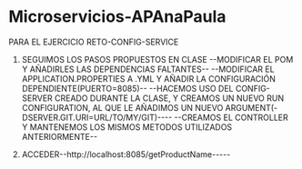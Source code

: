 # Microservicios-APAnaPaula

PARA EL EJERCICIO RETO-CONFIG-SERVICE

1. SEGUIMOS LOS PASOS PROPUESTOS EN CLASE
--MODIFICAR EL POM Y AÑADIRLES LAS DEPENDENCIAS FALTANTES--
--MODIFICAR EL APPLICATION.PROPERTIES A .YML Y AÑADIR LA CONFIGURACIÓN DEPENDIENTE(PUERTO=8085)--
--HACEMOS USO DEL CONFIG-SERVER CREADO DURANTE LA CLASE, Y CREAMOS UN NUEVO RUN CONFIGURATION, 
  AL QUE LE AÑADIMOS UN NUEVO ARGUMENT(-DSERVER.GIT.URI=URL/TO/MY/GIT)----
 --CREAMOS EL CONTROLLER Y MANTENEMOS LOS MISMOS METODOS UTILIZADOS ANTERIORMENTE--
 
 2. ACCEDER--http://localhost:8085/getProductName-----
